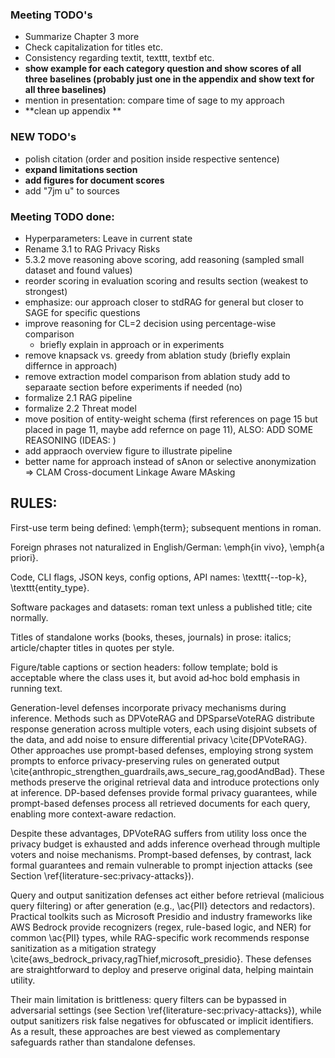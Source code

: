 ### Meeting TODO's
- Summarize Chapter 3 more
- Check capitalization for titles etc.
- Consistency regarding textit, texttt, textbf etc.
- **show example for each category question and show scores of all three baselines (probably just one in the appendix and show text for all three baselines)**
- mention in presentation: compare time of sage to my approach 
- **clean up appendix **

### NEW TODO's
- polish citation (order and position inside respective sentence)
- **expand limitations section**
- **add figures for document scores**
- add "7jm u" to sources

### Meeting TODO done:
- Hyperparameters: Leave in current state
- Rename 3.1 to RAG Privacy Risks
- 5.3.2 move reasoning above scoring, add reasoning (sampled small dataset and found values)
- reorder scoring in evaluation scoring and results section (weakest to strongest)
- emphasize: our approach closer to stdRAG for general but closer to SAGE for specific questions
- improve reasoning for CL=2 decision using percentage-wise comparison
  - briefly explain in approach or in experiments
- remove knapsack vs. greedy from ablation study (briefly explain differnce in approach)
- remove extraction model comparison from ablation study add to separaate section before experiments if needed (no)
- formalize 2.1 RAG pipeline
- formalize 2.2 Threat model
- move position of entity-weight schema (first references on page 15 but placed in page 11, maybe add refernce on page 11), ALSO: ADD SOME REASONING (IDEAS: )
- add appraoch overview figure to illustrate pipeline
- better name for approach instead of sAnon or selective anonymization => CLAM Cross-document Linkage Aware MAsking



## RULES: 
First-use term being defined: \emph{term}; subsequent mentions in roman.

Foreign phrases not naturalized in English/German: \emph{in vivo}, \emph{a priori}.

Code, CLI flags, JSON keys, config options, API names: \texttt{--top-k}, \texttt{entity_type}.

Software packages and datasets: roman text unless a published title; cite normally.

Titles of standalone works (books, theses, journals) in prose: italics; article/chapter titles in quotes per style.

Figure/table captions or section headers: follow template; bold is acceptable where the class uses it, but avoid ad‑hoc bold emphasis in running text.

Generation-level defenses incorporate privacy mechanisms during inference. Methods such as DPVoteRAG and DPSparseVoteRAG distribute response generation across multiple voters, each using disjoint subsets of the data, and add noise to ensure differential privacy \cite{DPVoteRAG}. Other approaches use prompt-based defenses, employing strong system prompts to enforce privacy-preserving rules on generated output \cite{anthropic_strengthen_guardrails,aws_secure_rag,goodAndBad}. These methods preserve the original retrieval data and introduce protections only at inference. DP-based defenses provide formal privacy guarantees, while prompt-based defenses process all retrieved documents for each query, enabling more context-aware redaction.  

Despite these advantages, DPVoteRAG suffers from utility loss once the privacy budget is exhausted and adds inference overhead through multiple voters and noise mechanisms. Prompt-based defenses, by contrast, lack formal guarantees and remain vulnerable to prompt injection attacks (see Section \ref{literature-sec:privacy-attacks}). 


Query and output sanitization defenses act either before retrieval (malicious query filtering) or after generation (e.g., \ac{PII} detectors and redactors). Practical toolkits such as Microsoft Presidio and industry frameworks like AWS Bedrock provide recognizers (regex, rule-based logic, and NER) for common \ac{PII} types, while RAG-specific work recommends response sanitization as a mitigation strategy \cite{aws_bedrock_privacy,ragThief,microsoft_presidio}. These defenses are straightforward to deploy and preserve original data, helping maintain utility.  

Their main limitation is brittleness: query filters can be bypassed in adversarial settings (see Section \ref{literature-sec:privacy-attacks}), while output sanitizers risk false negatives for obfuscated or implicit identifiers. As a result, these approaches are best viewed as complementary safeguards rather than standalone defenses.